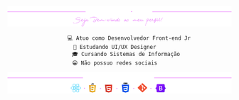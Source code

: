 <div align="center">
  <img src="bannergithub2.png"/>
</div>
<div align="center">
    
          💻 Atuo como Desenvolvedor Front-end Jr
          📱 Estudando UI/UX Designer         
          🎓 Cursando Sistemas de Informação  
          😁 Não possuo redes sociais         
     
</div>

 <div align="center">
  <img src="toolsgithub2.png" alt="Banner GitHub"/>
</div>




